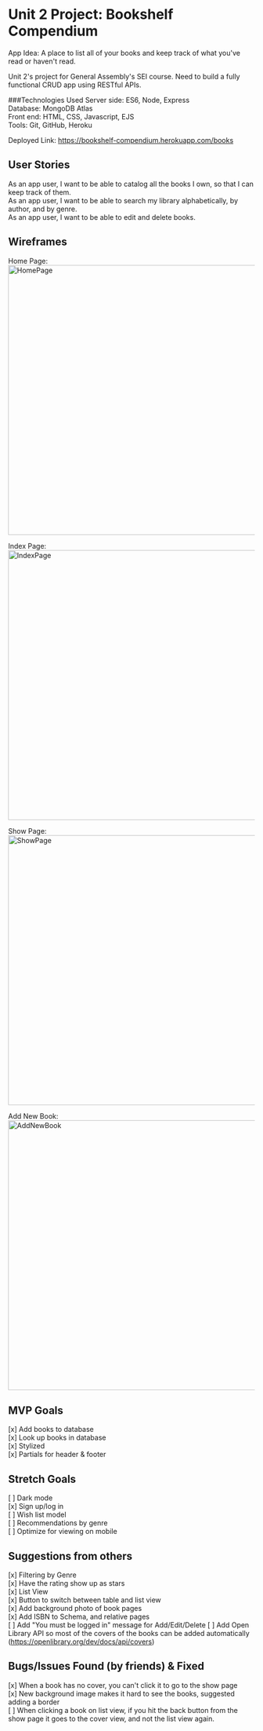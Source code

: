 # Unit 2 Project: Bookshelf Compendium

App Idea: 
A place to list all of your books and keep track of what you've read or haven't read.

Unit 2's project for General Assembly's SEI course. 
Need to build a fully functional CRUD app using RESTful APIs.

###Technologies Used
Server side: ES6, Node, Express\
Database: MongoDB Atlas\
Front end: HTML, CSS, Javascript, EJS\
Tools: Git, GitHub, Heroku

Deployed Link: https://bookshelf-compendium.herokuapp.com/books

## User Stories
As an app user, I want to be able to catalog all the books I own, so that I can keep track of them.\
As an app user, I want to be able to search my library alphabetically, by author, and by genre.\
As an app user, I want to be able to edit and delete books.
  
## Wireframes
Home Page: \
<img width="550" alt="HomePage" src="https://user-images.githubusercontent.com/6404196/135539167-0d4f69b8-425a-4f80-abaa-3e327ed83a46.png">

Index Page:\
<img width="550" alt="IndexPage" src="https://user-images.githubusercontent.com/6404196/135539173-16cfbf0b-f58f-4323-988f-42407d259d77.png">

Show Page:\
<img width="550" alt="ShowPage" src="https://user-images.githubusercontent.com/6404196/135539180-35437aa3-8004-4567-be48-ff8885cab31b.png">

Add New Book:\
<img width="550" alt="AddNewBook" src="https://user-images.githubusercontent.com/6404196/135539193-0cc11784-9881-4e88-aeec-7346370b096d.png">

## MVP Goals
[x] Add books to database\
[x] Look up books in database\
[x] Stylized\
[x] Partials for header & footer

## Stretch Goals
[ ] Dark mode\
[x] Sign up/log in\
[ ] Wish list model\
[ ] Recommendations by genre\
[ ] Optimize for viewing on mobile
  
## Suggestions from others
[x] Filtering by Genre\
[x] Have the rating show up as stars\
[x] List View\
[x] Button to switch between table and list view\
[x] Add background photo of book pages\
[x] Add ISBN to Schema, and relative pages\
[ ] Add "You must be logged in" message for Add/Edit/Delete
[ ] Add Open Library API so most of the covers of the books can be added automatically (https://openlibrary.org/dev/docs/api/covers)

## Bugs/Issues Found (by friends) & Fixed
[x] When a book has no cover, you can't click it to go to the show page\
[x] New background image makes it hard to see the books, suggested adding a border\
[ ] When clicking a book on list view, if you hit the back button from the show page it goes to the cover view, and not the list view again. 
